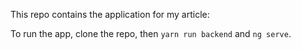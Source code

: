 This repo contains the application for my article: 


To run the app, clone the repo, then `yarn run backend` and `ng serve`.




